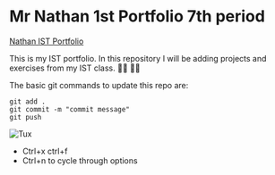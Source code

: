 # Mr Nathan 1st Portfolio 7th period

[Nathan IST Portfolio](https://github.com/Nathan0016/ist-portfolio-nathan7)

This is my IST portfolio. In this repository I will be adding projects and exercises from my IST class. :poop:💩 :clown_face:🤡

The basic git commands to update this repo are:
```
git add .
git commit -m "commit message"
git push
```
![Tux](Read-only-Linux.jpg)
- Ctrl+x ctrl+f
- Ctrl+n to cycle through options


